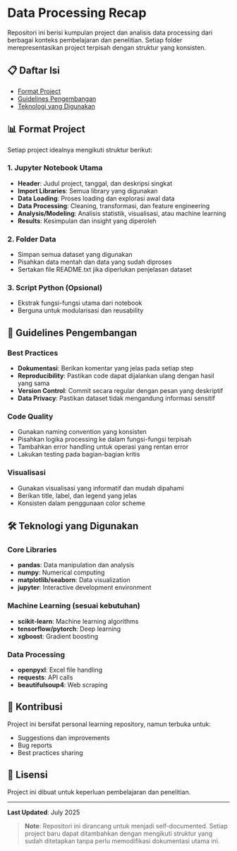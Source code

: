 # Data Processing Recap

Repositori ini berisi kumpulan project dan analisis data processing dari berbagai konteks pembelajaran dan penelitian. Setiap folder merepresentasikan project terpisah dengan struktur yang konsisten.

## 📋 Daftar Isi

- [Format Project](#format-project)
- [Guidelines Pengembangan](#guidelines-pengembangan)
- [Teknologi yang Digunakan](#teknologi-yang-digunakan)

## 📊 Format Project

Setiap project idealnya mengikuti struktur berikut:

### 1. Jupyter Notebook Utama
- **Header**: Judul project, tanggal, dan deskripsi singkat
- **Import Libraries**: Semua library yang digunakan
- **Data Loading**: Proses loading dan explorasi awal data
- **Data Processing**: Cleaning, transformasi, dan feature engineering
- **Analysis/Modeling**: Analisis statistik, visualisasi, atau machine learning
- **Results**: Kesimpulan dan insight yang diperoleh

### 2. Folder Data
- Simpan semua dataset yang digunakan
- Pisahkan data mentah dan data yang sudah diproses
- Sertakan file README.txt jika diperlukan penjelasan dataset

### 3. Script Python (Opsional)
- Ekstrak fungsi-fungsi utama dari notebook
- Berguna untuk modularisasi dan reusability


## 📝 Guidelines Pengembangan

### Best Practices
- **Dokumentasi**: Berikan komentar yang jelas pada setiap step
- **Reproducibility**: Pastikan code dapat dijalankan ulang dengan hasil yang sama
- **Version Control**: Commit secara regular dengan pesan yang deskriptif
- **Data Privacy**: Pastikan dataset tidak mengandung informasi sensitif

### Code Quality
- Gunakan naming convention yang konsisten
- Pisahkan logika processing ke dalam fungsi-fungsi terpisah
- Tambahkan error handling untuk operasi yang rentan error
- Lakukan testing pada bagian-bagian kritis

### Visualisasi
- Gunakan visualisasi yang informatif dan mudah dipahami
- Berikan title, label, dan legend yang jelas
- Konsisten dalam penggunaan color scheme

## 🛠️ Teknologi yang Digunakan

### Core Libraries
- **pandas**: Data manipulation dan analysis
- **numpy**: Numerical computing
- **matplotlib/seaborn**: Data visualization
- **jupyter**: Interactive development environment

### Machine Learning (sesuai kebutuhan)
- **scikit-learn**: Machine learning algorithms
- **tensorflow/pytorch**: Deep learning
- **xgboost**: Gradient boosting

### Data Processing
- **openpyxl**: Excel file handling
- **requests**: API calls
- **beautifulsoup4**: Web scraping

## 🤝 Kontribusi

Project ini bersifat personal learning repository, namun terbuka untuk:
- Suggestions dan improvements
- Bug reports
- Best practices sharing

## 📄 Lisensi

Project ini dibuat untuk keperluan pembelajaran dan penelitian.

---

**Last Updated**: July 2025

> **Note**: Repositori ini dirancang untuk menjadi self-documented. Setiap project baru dapat ditambahkan dengan mengikuti struktur yang sudah ditetapkan tanpa perlu memodifikasi dokumentasi utama ini.